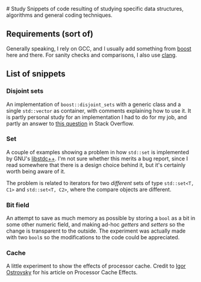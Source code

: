 # Study
Snippets of code resulting of studying specific data structures, algorithms and
general coding techniques.

## Requirements (sort of)
Generally speaking, I rely on GCC, and I usually add something from [boost](http://www.boost.org/) here and there. For sanity checks and comparisons, I also use [clang](http://clang.llvm.org/).

## List of snippets

### Disjoint sets
An implementation of `boost::disjoint_sets` with a generic class and a single
`std::vector` as container, with comments explaining how to use it. It is partly
personal study for an implementation I had to do for my job, and partly an
answer to [this
question](http://stackoverflow.com/questions/4134703/understanding-boostdisjoint-sets)
in Stack Overflow.

### Set
A couple of examples showing a problem in how `std::set` is implemented by GNU's
[libstdc++](http://gcc.gnu.org/libstdc++/). I'm not sure whether this merits a
bug report, since I read somewhere that there is a design choice behind it, but
it's certainly worth being aware of it.

The problem is related to iterators for two *different* sets of type
`std::set<T, C1>` and `std::set<T, C2>`, where the compare objects are
different.

### Bit field
An attempt to save as much memory as possible by storing a `bool` as a bit in
some other numeric field, and making ad-hoc *getters* and *setters* so the
change is transparent to the outside. The experiment was actually made with two
`bool`s so the modifications to the code could be appreciated.

### Cache
A little experiment to show the effects of processor cache. Credit to [Igor
Ostrovsky](http://igoro.com/archive/gallery-of-processor-cache-effects/) for his
article on Processor Cache Effects.
